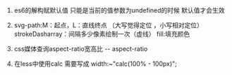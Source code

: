 1. es6的解构赋默认值  只能是当前的值参数为undefined的时候 默认值才会生效

2. svg-path:M：起点，L：直线终点 （大写觉得定位 ，小写相对定位）strokeDasharray：间隔多少像素绘制一次（虚线） fill:填充颜色 

3. css媒体查询aspect-ratio宽高比 -- aspect-ratio

4. 在less中使用calc 需要写成 width:~"calc(100% - 100px)";
